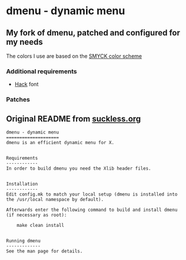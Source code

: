 # dmenu - dynamic menu

## My fork of dmenu, patched and configured for my needs

The colors I use are based on the [SMYCK color scheme](color.smyck.org)

### Additional requirements
* [Hack](https://sourcefoundry.com/hack/) font

### Patches

## Original README from [suckless.org](https://suckless.org/dwm)
```
dmenu - dynamic menu
====================
dmenu is an efficient dynamic menu for X.


Requirements
------------
In order to build dmenu you need the Xlib header files.


Installation
------------
Edit config.mk to match your local setup (dmenu is installed into
the /usr/local namespace by default).

Afterwards enter the following command to build and install dmenu
(if necessary as root):

    make clean install


Running dmenu
-------------
See the man page for details.
```